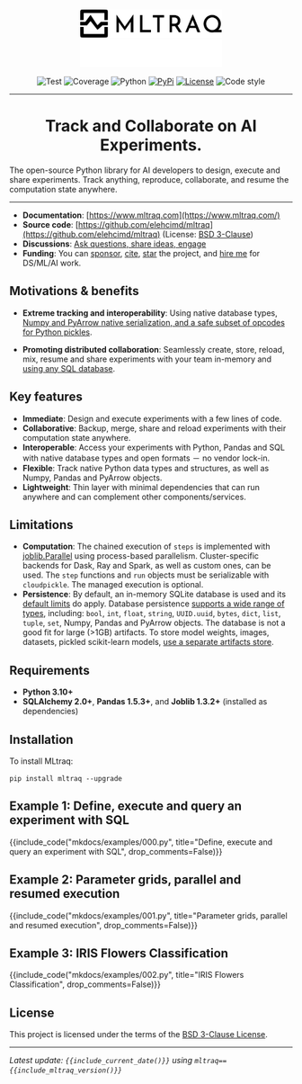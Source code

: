<!--
---
hide:
  - toc
---
-->

#

<p align="center">
  <img height="50%" width="50%" src="assets/img/logo-wide-black.svg#only-light" alt="MLtraq">
  <img height="50%" width="50%" src="assets/img/logo-wide-white.svg#only-dark" alt="MLtraq">
</p>

<p align="center">
<img src="/assets/img/badges/test.svg" alt="Test">
<img src="/assets/img/badges/coverage.svg" alt="Coverage">
<img src="/assets/img/badges/python.svg" alt="Python">
<a href="https://pypi.org/project/mltraq/"><img src="/assets/img/badges/pypi.svg" alt="PyPi"></a>
<a href="/license"><img src="/assets/img/badges/license.svg" alt="License"></a>
<img src="/assets/img/badges/code-style.svg" alt="Code style">
</p>


---
<h1 align="center">
Track and Collaborate on AI Experiments.
</h1>

The open-source Python library for AI developers to design, execute and share experiments.
Track anything, reproduce, collaborate, and resume the computation state anywhere.

---

* **Documentation**: [https://www.mltraq.com](https://www.mltraq.com/)
* **Source code**: [https://github.com/elehcimd/mltraq](https://github.com/elehcimd/mltraq) (License: [BSD 3-Clause](https://mltraq.com/license/))
* **Discussions**: [Ask questions, share ideas, engage](https://github.com/elehcimd/mltraq/discussions)
* **Funding**: You can [sponsor](https://mltraq.com/sponsor/), [cite](https://mltraq.com/cite/), [star](https://github.com/elehcimd/mltraq) the project, and [hire me](https://www.linkedin.com/in/dallachiesa/) for DS/ML/AI work.


## Motivations & benefits


* **Extreme tracking and interoperability**: Using native database types, [Numpy and PyArrow native serialization, and a safe subset of opcodes for Python pickles](./advanced/storage.md#the-datapak-format).

* **Promoting distributed collaboration**: Seamlessly create, store, reload, mix, resume and share experiments with your team in-memory and [using any SQL database](advanced/storage.md).


## Key features

* **Immediate**: Design and execute experiments with a few lines of code.
* **Collaborative**: Backup, merge, share and reload experiments with their computation state anywhere.
* **Interoperable**: Access your experiments with Python, Pandas and SQL with native database types and open formats － no vendor lock-in.
* **Flexible**: Track native Python data types and structures, as well as Numpy, Pandas and PyArrow objects.
* **Lightweight**: Thin layer with minimal dependencies that can run anywhere and can complement other components/services.

## Limitations

* **Computation**: The chained execution of `steps` is implemented with [joblib.Parallel](https://joblib.readthedocs.io/en/latest/parallel.html) using process-based parallelism. Cluster-specific backends for Dask, Ray and Spark, as well as custom ones, can be used. The `step` functions and `run` objects must be serializable with `cloudpickle`. The managed execution is optional.
* **Persistence**: By default, an in-memory SQLite database is used and its [default limits](https://sqlite.org/limits.html) do apply. Database persistence [supports a wide range of types](./advanced/storage.md#list-of-supported-types), including: `bool`, `int`, `float`, `string`, `UUID.uuid`, `bytes`, `dict`, `list`, `tuple`, `set`, Numpy, Pandas and PyArrow objects.
The database is not a good fit for large (>1GB) artifacts. To store model weights, images, datasets, pickled scikit-learn models, [use a separate artifacts store](./howto/02-artifacts-storage.md).

## Requirements

* **Python 3.10+**
* **SQLAlchemy 2.0+**, **Pandas 1.5.3+**, and **Joblib 1.3.2+** (installed as dependencies)


## Installation

To install MLtraq:

```
pip install mltraq --upgrade
```


## Example 1: Define, execute and query an experiment with SQL

{{include_code("mkdocs/examples/000.py", title="Define, execute and query an experiment with SQL", drop_comments=False)}}

## Example 2: Parameter grids, parallel and resumed execution

{{include_code("mkdocs/examples/001.py", title="Parameter grids, parallel and resumed execution", drop_comments=False)}}


## Example 3: IRIS Flowers Classification

{{include_code("mkdocs/examples/002.py", title="IRIS Flowers Classification", drop_comments=False)}}

## License

This project is licensed under the terms of the [BSD 3-Clause License](./license.md).

---

*Latest update: `{{include_current_date()}}` using `mltraq=={{include_mltraq_version()}}`*
